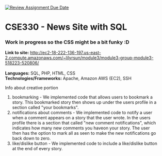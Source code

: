[![Review Assignment Due Date](https://classroom.github.com/assets/deadline-readme-button-22041afd0340ce965d47ae6ef1cefeee28c7c493a6346c4f15d667ab976d596c.svg)](https://classroom.github.com/a/IrLmbvzN)
# CSE330 - News Site with SQL
### Work in progress so the CSS might be a bit funky :D

**Link to site:** http://ec2-18-222-136-197.us-east-2.compute.amazonaws.com/~lilyrsun/module3/module3-group-module3-518223-520806/ <br><br>
**Languages:** SQL, PHP, HTML, CSS <br>
**Technologies/Frameworks:** Apache, Amazon AWS (EC2), SSH <br>

Info about creative portion
1. bookmarking - We implemented code that allows users to bookmark a story. This bookmarked story then shows up under the users profile in a section called "your bookmarks". 
2. notifications about comments - We implemented code to notify a user when a comment appears on a story that the user wrote. In the users profile there is a section that called "new comment notifications", which indicates how many new comments you haveon your story. The user then has the option to mark all as seen to make the new notifications go back down to zero. 
3. like/dislike button - We implemented code to include a like/dislike button at the end of every story. 
